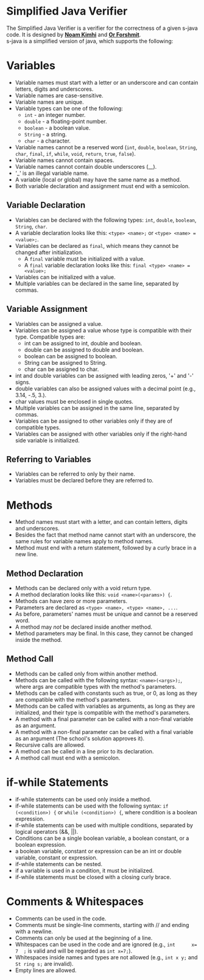 # Simplified Java Verifier
The Simplified Java Verifier is a verifier for the correctness of a given s-java code.
It is designed by [**Noam Kimhi**](https://github.com/noam-kimhi) and [**Or Forshmit**](https://github.com/OrF8).\
s-java is a simplified version of java, which supports the following:
# Variables
- Variable names must start with a letter or an underscore and can contain letters, digits and underscores.
- Variable names are case-sensitive.
- Variable names are unique.
- Variable types can be one of the following:
    - `int` - an integer number.
    - `double` - a floating-point number.
    - `boolean` - a boolean value.
    - `String` - a string.
    - `char` - a character.
- Variable names cannot be a reserved word (`int`, `double`, `boolean`, `String`, `char`, `final`, `if`, `while`, `void`, `return`, `true`, `false`).
- Variable names cannot contain spaces.
- Variable names cannot contain double underscores (__).
- '_' is an illegal variable name.
- A variable (local or global) may have the same name as a method.
- Both variable declaration and assignment must end with a semicolon.
## Variable Declaration
- Variables can be declared with the following types: `int`, `double`, `boolean`, `String`, `char`.
- A variable declaration looks like this: `<type> <name>;` or `<type> <name> = <value>;`.
- Variables can be declared as `final`, which means they cannot be changed after initialization.
    - A `final` variable must be initialized with a value.
    - A `final` variable declaration looks like this: `final <type> <name> = <value>;`
- Variables can be initialized with a value.
- Multiple variables can be declared in the same line, separated by commas.
## Variable Assignment
- Variables can be assigned a value.
- Variables can be assigned a value whose type is compatible with their type. Compatible types are:
    - int can be assigned to int, double and boolean.
    - double can be assigned to double and boolean.
    - boolean can be assigned to boolean.
    - String can be assigned to String.
    - char can be assigned to char.
- int and double variables can be assigned with leading zeros, '+' and '-' signs.
- double variables can also be assigned values with a decimal point (e.g., 3.14, -.5, 3.).
- char values must be enclosed in single quotes.
- Multiple variables can be assigned in the same line, separated by commas.
- Variables can be assigned to other variables only if they are of compatible types.
- Variables can be assigned with other variables only if the right-hand side variable is initialized.
## Referring to Variables
- Variables can be referred to only by their name.
- Variables must be declared before they are referred to.
# Methods
- Method names must start with a letter, and can contain letters, digits and underscores.
- Besides the fact that method name cannot start with an underscore, the same rules for variable names apply to method names.
- Method must end with a return statement, followed by a curly brace in a new line.
## Method Declaration
- Methods can be declared only with a void return type.
- A method declaration looks like this: `void <name>(<params>) {`.
- Methods can have zero or more parameters.
- Parameters are declared as `<type> <name>, <type> <name>, ...`.
- As before, parameters' names must be unique and cannot be a reserved word.
- A method may *not* be declared inside another method.
- Method parameters may be final. In this case, they cannot be changed inside the method.
## Method Call
- Methods can be called only from within another method.
- Methods can be called with the following syntax: `<name>(<args>);`, where args are compatible types with the method's parameters.
- Methods can be called with constants such as true, or 0, as long as they are compatible with the method's parameters.
- Methods can be called with variables as arguments, as long as they are initialized, and their type is compatible with the method's parameters.
- A method with a final parameter can be called with a non-final variable as an argument.
- A method with a non-final parameter can be called with a final variable as an argument (The school's solution approves it).
- Recursive calls are allowed.
- A method can be called in a line prior to its declaration.
- A method call must end with a semicolon.
# if-while Statements
- if-while statements can be used only inside a method.
- if-while statements can be used with the following syntax: `if (<condition>) {` or `while (<condition>) {`, where condition is a boolean expression.
- if-while statements can be used with multiple conditions, separated by logical operators (&&, ||).
- Conditions can be a single boolean variable, a boolean constant, or a boolean expression.
- a boolean variable, constant or expression can be an int or double variable, constant or expression.
- if-while statements can be nested.
- if a variable is used in a condition, it must be initialized.
- if-while statements must be closed with a closing curly brace.
# Comments & Whitespaces
- Comments can be used in the code.
- Comments must be single-line comments, starting with // and ending with a newline.
- Comments can only be used at the beginning of a line.
- Whitespaces can be used in the code and are ignored (e.g., `int      x=       7  ;` is valid and will be regarded as `int x=7;`).
- Whitespaces inside names and types are not allowed (e.g., `int x y;` and `St ring s;` are invalid).
- Empty lines are allowed.
